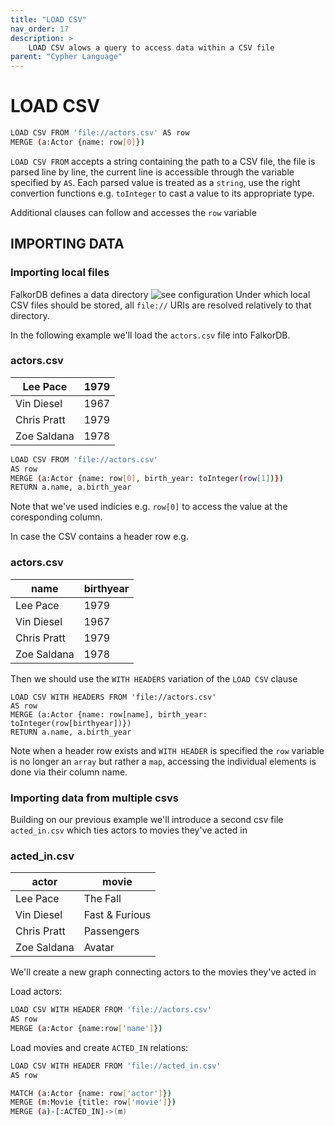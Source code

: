 ```yaml
---
title: "LOAD CSV"
nav_order: 17
description: >
    LOAD CSV alows a query to access data within a CSV file
parent: "Cypher Language"
---
```


# LOAD CSV

```sh
LOAD CSV FROM 'file://actors.csv' AS row
MERGE (a:Actor {name: row[0]})
```

`LOAD CSV FROM` accepts a string containing the path to a CSV file,
the file is parsed line by line, the current line is accessible through the 
variable specified by `AS`. Each parsed value is treated as a `string`, use
the right convertion functions e.g. `toInteger` to cast a value to its
appropriate type.

Additional clauses can follow and accesses the `row` variable

## IMPORTING DATA

### Importing local files

FalkorDB defines a data directory ![see configuration](../configuration)
Under which local CSV files should be stored, all `file://` URIs are resolved
relatively to that directory.

In the following example we'll load the `actors.csv` file into FalkorDB.

### actors.csv

| Lee Pace       | 1979      | 
| ---------------|-----------|
| Vin Diesel     | 1967      |
| Chris Pratt    | 1979      |
| Zoe Saldana    | 1978      |

```sh
LOAD CSV FROM 'file://actors.csv'
AS row
MERGE (a:Actor {name: row[0], birth_year: toInteger(row[1])})
RETURN a.name, a.birth_year
```

Note that we've used indicies e.g. `row[0]` to access the value at the coresponding
column.

In case the CSV contains a header row e.g.

### actors.csv

| name           | birthyear |
| ---------------|-----------|
| Lee Pace       | 1979      | 
| Vin Diesel     | 1967      |
| Chris Pratt    | 1979      |
| Zoe Saldana    | 1978      |

Then we should use the `WITH HEADERS` variation of the `LOAD CSV` clause

```
LOAD CSV WITH HEADERS FROM 'file://actors.csv'
AS row
MERGE (a:Actor {name: row[name], birth_year: toInteger(row[birthyear])})
RETURN a.name, a.birth_year
```

Note when a header row exists and `WITH HEADER` is specified the `row` variable
is no longer an `array` but rather a `map`, accessing the individual elements
is done via their column name.


### Importing data from multiple csvs

Building on our previous example we'll introduce a second csv file `acted_in.csv`
which ties actors to movies they've acted in


### acted_in.csv

| actor          | movie          |
| ---------------|----------------|
| Lee Pace       | The Fall       | 
| Vin Diesel     | Fast & Furious |
| Chris Pratt    | Passengers     |
| Zoe Saldana    | Avatar         |


We'll create a new graph connecting actors to the movies they've acted in

Load actors:

```sh
LOAD CSV WITH HEADER FROM 'file://actors.csv'
AS row
MERGE (a:Actor {name:row['name']})
```

Load movies and create `ACTED_IN` relations:

```sh
LOAD CSV WITH HEADER FROM 'file://acted_in.csv'
AS row

MATCH (a:Actor {name: row['actor']})
MERGE (m:Movie {title: row['movie']})
MERGE (a)-[:ACTED_IN]->(m)
```

